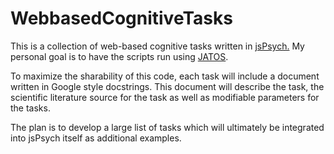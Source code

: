# WebbasedCognitiveTasks
 
This is a collection of web-based cognitive tasks written in [jsPsych.](#https://jspsych.org) My personal goal is to have the scripts run using [JATOS](#https://jatos.org). 

To maximize the sharability of this code, each task will include a document written in Google style docstrings. This document will describe the task, the scientific literature source for the task as well as modifiable parameters for the tasks.

The plan is to develop a large list of tasks which will ultimately be integrated into jsPsych itself as additional examples.

